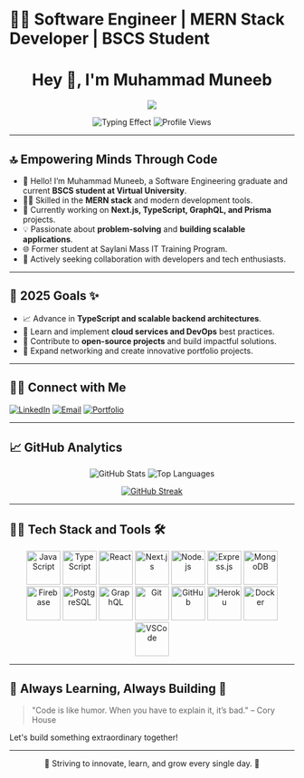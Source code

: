 # 🧑‍💻 Software Engineer | MERN Stack Developer | BSCS Student <div align="center">
  <div align="center">
  <h1>Hey 👋, I'm Muhammad Muneeb</h1>
  <p>
    <img src="https://readme-typing-svg.demolab.com/?lines=Passionate+Software+Engineer;MERN+Stack+Developer;BSCS+Student+%7C+Virtual+University;Let's+Innovate+Together!&center=true&width=500&height=50">
  </p>
</div>

<div align="center">
  <img src="https://raw.githubusercontent.com/muhammadmuneeb1800/muhammadmuneeb1800/main/typing-effect.gif" alt="Typing Effect" />
  <img src="https://komarev.com/ghpvc/?username=muhammadmuneeb1800&color=blue&style=flat" alt="Profile Views" />
</div>



</div>

---

## 🔝 Empowering Minds Through Code

- 👋 Hello! I’m Muhammad Muneeb, a Software Engineering graduate and current **BSCS student at Virtual University**.
- 👨‍💻 Skilled in the **MERN stack** and modern development tools.
- 🌱 Currently working on **Next.js, TypeScript, GraphQL, and Prisma** projects.
- 💡 Passionate about **problem-solving** and **building scalable applications**.
- 🌐 Former student at Saylani Mass IT Training Program.
- 🤝 Actively seeking collaboration with developers and tech enthusiasts.

---

## 🚀 2025 Goals ✨

- 📈 Advance in **TypeScript and scalable backend architectures**.
- 🌱 Learn and implement **cloud services and DevOps** best practices.
- 🤟 Contribute to **open-source projects** and build impactful solutions.
- 🔗 Expand networking and create innovative portfolio projects.

---

## 🤝🏻 Connect with Me
[![LinkedIn](https://img.shields.io/badge/LinkedIn-blue?logo=linkedin&logoColor=white)](https://linkedin.com/in/muhammadmuneeb1800)
[![Email](https://img.shields.io/badge/Email-red?logo=gmail&logoColor=white)](mailto:muhammadmuneeb1800@gmail.com)
[![Portfolio](https://img.shields.io/badge/Portfolio-portfolio-green)](link-to-your-portfolio)

---

## 📈 GitHub Analytics

<div align="center">
  
  ![GitHub Stats](https://github-readme-stats.vercel.app/api?username=muhammadmuneeb1800&show_icons=true&theme=radical)
  ![Top Languages](https://github-readme-stats.vercel.app/api/top-langs/?username=muhammadmuneeb1800&layout=compact&theme=radical)
  
  [![GitHub Streak](https://streak-stats.demolab.com?user=muhammadmuneeb1800&theme=dark&date_format=M%20j%5B%2C%20Y%5D)](https://git.io/streak-stats)

</div>

---

## 🧑‍💻 Tech Stack and Tools 🛠️

<div align="center">
  
  <img src="https://cdn.jsdelivr.net/gh/devicons/devicon/icons/javascript/javascript-original.svg" height="60" alt="JavaScript" />
  <img src="https://cdn.jsdelivr.net/gh/devicons/devicon/icons/typescript/typescript-original.svg" height="60" alt="TypeScript" />
  <img src="https://cdn.jsdelivr.net/gh/devicons/devicon/icons/react/react-original.svg" height="60" alt="React" />
  <img src="https://cdn.jsdelivr.net/gh/devicons/devicon/icons/nextjs/nextjs-original.svg" height="60" alt="Next.js" />
  <img src="https://cdn.jsdelivr.net/gh/devicons/devicon/icons/nodejs/nodejs-original.svg" height="60" alt="Node.js" />
  <img src="https://cdn.jsdelivr.net/gh/devicons/devicon/icons/express/express-original.svg" height="60" alt="Express.js" />
  <img src="https://cdn.jsdelivr.net/gh/devicons/devicon/icons/mongodb/mongodb-original.svg" height="60" alt="MongoDB" />
  <img src="https://cdn.jsdelivr.net/gh/devicons/devicon/icons/firebase/firebase-plain.svg" height="60" alt="Firebase" />
  <img src="https://cdn.jsdelivr.net/gh/devicons/devicon/icons/postgresql/postgresql-original.svg" height="60" alt="PostgreSQL" />
  <img src="https://cdn.jsdelivr.net/gh/devicons/devicon/icons/graphql/graphql-plain.svg" height="60" alt="GraphQL" />
  <img src="https://cdn.jsdelivr.net/gh/devicons/devicon/icons/git/git-original.svg" height="60" alt="Git" />
  <img src="https://cdn.jsdelivr.net/gh/devicons/devicon/icons/github/github-original.svg" height="60" alt="GitHub" />
  <img src="https://cdn.jsdelivr.net/gh/devicons/devicon/icons/heroku/heroku-original.svg" height="60" alt="Heroku" />
  <img src="https://cdn.jsdelivr.net/gh/devicons/devicon/icons/docker/docker-original.svg" height="60" alt="Docker" />
  <img src="https://cdn.jsdelivr.net/gh/devicons/devicon/icons/vscode/vscode-original.svg" height="60" alt="VSCode" />

</div>

---

## 🚀 Always Learning, Always Building 💪

> "Code is like humor. When you have to explain it, it’s bad." – Cory House

Let's build something extraordinary together!

---

<div align="center">
  🚀 Striving to innovate, learn, and grow every single day. 🌟
</div>
